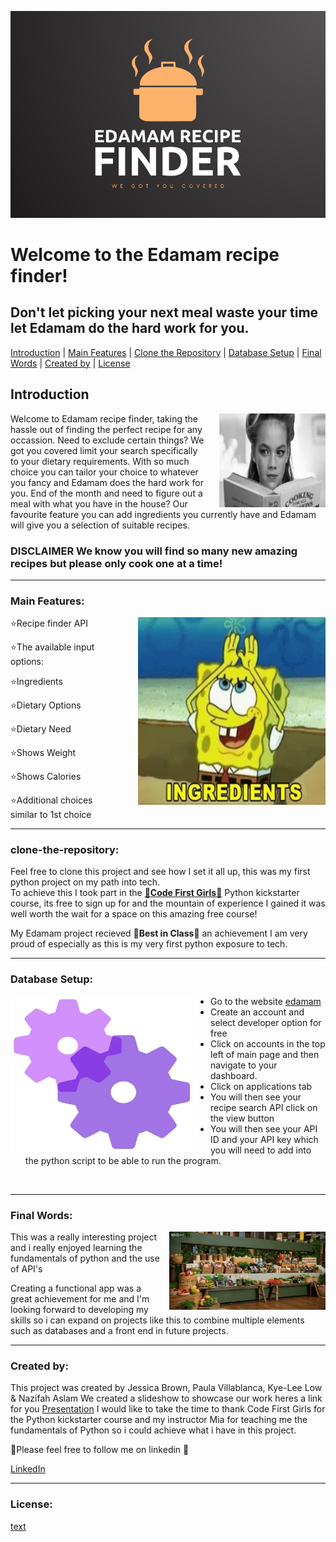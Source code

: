 ![alt text](Edamam_Python_Pictures/Edamam_Logo.png)

# Welcome to the Edamam recipe finder!
## Don't let picking your next meal waste your time let Edamam do the hard work for you.


<a href="#introduction">Introduction</a> | <a href="#main-features">Main Features</a> | <a href="#clone-the-repository">Clone the Repository</a> | <a href="#database-setup">Database Setup</a> | <a href="#Final_Words">Final Words</a> | <a href="#Created_by">Created by</a> | 
<a href="#license">License</a>  

## Introduction

<img src="Edamam_Python_Pictures/Choices.webp" alt="Choices GIF" align="right" width="170" height="150" style="margin-left: 20px;">

Welcome to Edamam recipe finder, taking the hassle out of finding the perfect recipe for any occassion.
Need to exclude certain things? We got you covered limit your search specifically to your dietary requirements.
With so much choice you can tailor your choice to whatever you fancy and Edamam does the hard work for you.
End of the month and need to figure out a meal with what you have in the house? Our favourite feature you can add ingredients you currently have and Edamam will give you a selection of suitable recipes.
### DISCLAIMER We know you will find so many new amazing recipes but please only cook one at a time!

---
<a name="main-features"></a>
### Main Features:
<img src="Edamam_Python_Pictures/ingredients.webp" alt="ingredients GIF" align="right" width="300" height="300" style="margin-left: 30px;">

⭐Recipe finder API

⭐The available input options:

⭐Ingredients

⭐Dietary Options

⭐Dietary Need

⭐Shows Weight

⭐Shows Calories

⭐Additional choices similar to 1st choice


---
<a name="clone-the-repository"></a>
### clone-the-repository:

Feel free to clone this project and see how I set it all up, this was my first python project on my path into tech.\
To achieve this I took part in the 
[🩷**Code First Girls**🩷](https://codefirstgirls.com/) Python kickstarter course, its free to sign up for and the mountain of experience I gained it was well worth the wait for a space on this amazing free course!

My Edamam project recieved 🩷**Best in Class**🩷 an achievement I am very proud of especially as this is my very first python exposure to tech.

---
<a name="Database Setup"></a>
### Database Setup:

<img src="Edamam_Python_Pictures/setup.webp" alt="setup GIF" align="left" width="300" height="250" style="margin-right: 20px;">

- Go to the website [edamam](https://www.edamam.com/)
- Create an account and select developer option for free 
- Click on accounts in the top left of main page and then navigate to your dashboard.
- Click on applications tab
- You will then see your recipe search API click on the view button
- You will then see your API ID and your API key which you will need to add into the python script to be able to run the program.

<br>
<p>

---
<a name="Final_Words"></a>
### Final Words:
<img src="Edamam_Python_Pictures/final_words.webp" alt="giphy GIF" align="right" width="250" height="125" style="margin-left: 10px;">

This was a really interesting project and i really enjoyed learning the fundamentals of python and the use of API's

Creating a functional app was a great achievement for me and I'm looking forward to developing my skills so i can expand on projects like this to combine multiple elements such as databases and a front end in future projects.


---
<a name="Created_by"></a>
### Created by:

This project was created by Jessica Brown, Paula Villablanca, Kye-Lee Low & Nazifah Aslam
We created a slideshow to showcase our work heres a link for you [Presentation](https://view.genial.ly/6535446679f99d00118e5a60/presentation-idea-2-python)
I would like to take the time to thank Code First Girls for the Python kickstarter course and my instructor Mia for teaching me the fundamentals of Python so i could achieve what i have in this project.

🩷Please feel free to follow me on linkedin 🩷

[LinkedIn](https://www.linkedin.com/in/jb232020)

---
<a name="License"></a>
### License:

[text](LICENSE)
